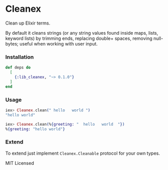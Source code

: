 # Cleanex

Clean up Elixir terms.

By default it cleans strings (or any string values found inside maps, lists, keyword lists) by trimming ends, replacing double+ spaces, removing null-bytes; useful when working with user input.


### Installation

```elixir
def deps do
  [
    {:lib_cleanex, "~> 0.1.0"}
  ]
end
```


### Usage

```elixir
iex> Cleanex.clean(" hello   world ")
"hello world"

iex> Cleanex.clean(%{greeting: "  hello   world  "})
%{greeting: "hello world"}
```


### Extend
To extend just implement `Cleanex.Cleanable` protocol for your own types.

MIT Licensed